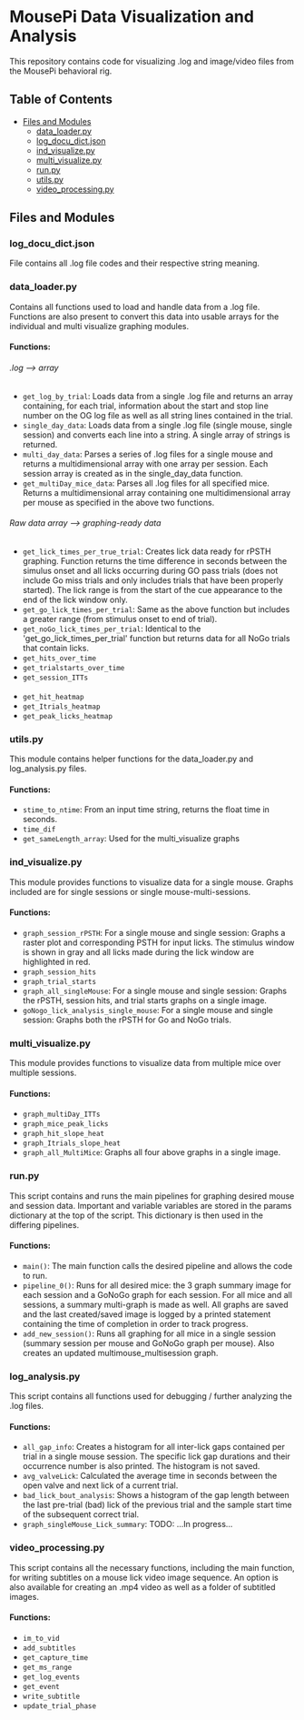 # MousePi Data Visualization and Analysis
This repository contains code for visualizing .log and image/video files from the MousePi behavioral rig. 

## Table of Contents
- [Files and Modules](#files-and-modules)
  - [data_loader.py](#data_loaderpy)
  - [log_docu_dict.json](#log_docu_dictjson)
  - [ind_visualize.py](#ind_visualizepy)
  - [multi_visualize.py](#multi_visualizepy)
  - [run.py](#runpy)
  - [utils.py](#utilspy)
  - [video_processing.py](#video_processingpy)
  
## Files and Modules

### log_docu_dict.json
File contains all .log file codes and their respective string meaning.

### data_loader.py
Contains all functions used to load and handle data from a .log file. Functions are also present to convert this data into usable arrays for the individual and multi visualize graphing modules. 

#### Functions:

###### .log --> array 
- `get_log_by_trial`: Loads data from a single .log file and returns an array containing, for each trial, information about the start and stop line number on the OG log file as well as all string lines contained in the trial. 
- `single_day_data`: Loads data from a single .log file (single mouse, single session) and converts each line into a string. A single array of strings is returned. 
- `multi_day_data`: Parses a series of .log files for a single mouse and returns a multidimensional array with one array per session. Each session array is created as in the single_day_data function.
- `get_multiDay_mice_data`: Parses all .log files for all specified mice. Returns a multidimensional array containing one multidimensional array per mouse as specified in the above two functions.
###### Raw data array --> graphing-ready data 
- `get_lick_times_per_true_trial`: Creates lick data ready for rPSTH graphing. Function returns the time difference in seconds between the simulus onset and all licks occurring during GO pass trials (does not include Go miss trials and only includes trials that have been properly started). The lick range is from the start of the cue appearance to the end of the lick window only.   
- `get_go_lick_times_per_trial`: Same as the above function but includes a greater range (from stimulus onset to end of trial).
- `get_noGo_lick_times_per_trial`: Identical to the 'get_go_lick_times_per_trial' function but returns data for all NoGo trials that contain licks. 
- `get_hits_over_time`
- `get_trialstarts_over_time` 
- `get_session_ITTs` 
<br><br>
- `get_hit_heatmap` 
- `get_Itrials_heatmap`
- `get_peak_licks_heatmap`

### utils.py
This module contains helper functions for the data_loader.py and log_analysis.py files.

#### Functions:
- `stime_to_ntime`: From an input time string, returns the float time in seconds.
- `time_dif`
- `get_sameLength_array`: Used for the multi_visualize graphs 

### ind_visualize.py
This module provides functions to visualize data for a single mouse. Graphs included are for single sessions or single mouse-multi-sessions.

#### Functions:
- `graph_session_rPSTH`: For a single mouse and single session: Graphs a raster plot and corresponding PSTH for input licks. The stimulus window is shown in gray and all licks made during the lick window are highlighted in red. 
- `graph_session_hits`
- `graph_trial_starts`
- `graph_all_singleMouse`: For a single mouse and single session: Graphs the rPSTH, session hits, and trial starts graphs on a single image.
- `goNogo_lick_analysis_single_mouse`: For a single mouse and single session: Graphs both the rPSTH for Go and NoGo trials. 

### multi_visualize.py
This module provides functions to visualize data from multiple mice over multiple sessions. 

#### Functions:
- `graph_multiDay_ITTs`
- `graph_mice_peak_licks`
- `graph_hit_slope_heat`
- `graph_Itrials_slope_heat`
- `graph_all_MultiMice`: Graphs all four above graphs in a single image.

### run.py
This script contains and runs the main pipelines for graphing desired mouse and session data.
Important and variable variables are stored in the params dictionary at the top of the script. This dictionary is then used in the differing pipelines.

#### Functions:
- `main()`: The main function calls the desired pipeline and allows the code to run.
- `pipeline_0()`: Runs for all desired mice: the 3 graph summary image for each session and a GoNoGo graph for each session. For all mice and all sessions, a summary multi-graph is made as well. All graphs are saved and the last created/saved image is logged by a printed statement containing the time of completion in order to track progress. 
- `add_new_session()`: Runs all graphing for all mice in a single session (summary session per mouse and GoNoGo graph per mouse). Also creates an updated multimouse_multisession graph.

### log_analysis.py
This script contains all functions used for debugging / further analyzing the .log files.

#### Functions:
- `all_gap_info`: Creates a histogram for all inter-lick gaps contained per trial in a single mouse session. The specific lick gap durations and their occurrence number is also printed. The histogram is not saved.
- `avg_valveLick`: Calculated the average time in seconds between the open valve and next lick of a current trial. 
- `bad_lick_bout_analysis`: Shows a histogram of the gap length between the last pre-trial (bad) lick of the previous trial and the sample start time of the subsequent correct trial.
- `graph_singleMouse_Lick_summary`: TODO: ...In progress...

### video_processing.py
This script contains all the necessary functions, including the main function, for writing subtitles on a mouse lick video image sequence. An option is also available for creating an .mp4 video as well as a folder of subtitled images. 

#### Functions:
- `im_to_vid`
- `add_subtitles`
- `get_capture_time`
- `get_ms_range`
- `get_log_events`
- `get_event`
- `write_subtitle`
- `update_trial_phase`
